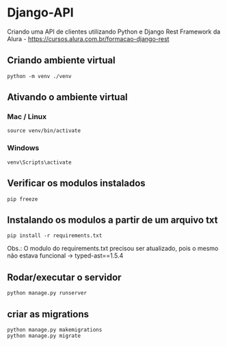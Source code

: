 # Django-API

Criando uma API de clientes utilizando Python e Django Rest Framework
da Alura - https://cursos.alura.com.br/formacao-django-rest


## Criando ambiente virtual

```
python -m venv ./venv
```


## Ativando o ambiente virtual

### Mac / Linux

```
source venv/bin/activate 
```

### Windows
```
venv\Scripts\activate
```


## Verificar os modulos instalados
```
pip freeze
```


## Instalando os modulos a partir de um arquivo txt 
```
pip install -r requirements.txt
```

Obs.: O modulo do requirements.txt precisou ser atualizado, pois o mesmo não estava funcional 
-> typed-ast==1.5.4


## Rodar/executar o servidor 
```
python manage.py runserver
```

## criar as migrations 
```
python manage.py makemigrations
python manage.py migrate
```